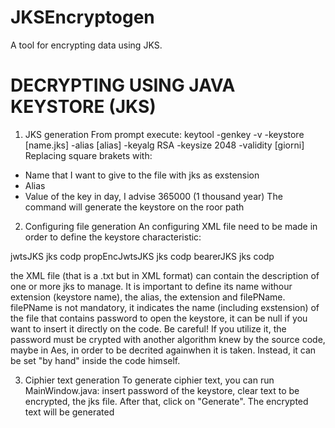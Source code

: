 # JKSEncryptogen
A tool for encrypting data using JKS.

# DECRYPTING USING JAVA KEYSTORE (JKS)

1) JKS generation
From prompt execute:
keytool -genkey -v -keystore [name.jks] -alias [alias] -keyalg RSA -keysize 2048 -validity [giorni]
Replacing square brakets with:
-	Name that I want to give to the file with jks as exstension
-	Alias
-	Value of the key in day, I advise 365000 (1 thousand year)
The command will generate the keystore on the roor path

2) Configuring file generation
An configuring XML file need to be made in order to define the keystore characteristic:

<?xml version = "1.0"?>
<class>
   <keystore name = "jwtsJKS-keystore">
      <alias>jwtsJKS</alias>
      <extension>jks</extension>
      <filePName>codp</filePName>
   </keystore>
   
   <keystore name = "propEncJwtsJKS-keystore">
      <alias>propEncJwtsJKS</alias>
      <extension>jks</extension>
      <filePName>codp</filePName>
   </keystore>

   <keystore name = "bearer-keystore">
      <alias>bearerJKS</alias>
      <extension>jks</extension>
      <filePName>codp</filePName>
   </keystore>
</class> 

   the XML file (that is a .txt but in XML format) can contain the description of one or more jks to manage. It is important to define its name withour extension (keystore name), the alias, the extension and filePName. filePName is not mandatory, it indicates the name (including exstension) of the file that contains password to open the keystore, it can be null if you want to insert it directly on the code. Be careful! If you utilize it, the password must be crypted with another algorithm knew by the source code, maybe in Aes, in order to be decrited againwhen it is taken. Instead, it can be set "by hand" inside the code himself.

3) Ciphier text generation
To generate ciphier text, you can run MainWindow.java:
insert password of the keystore, clear text to be encrypted, the jks file. After that, click on "Generate". The encrypted text will be generated
